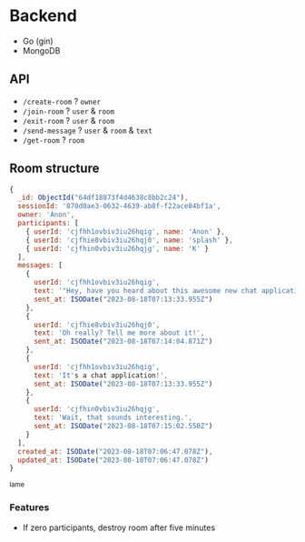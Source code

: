 # Backend

- Go (gin)
- MongoDB

## API

- `/create-room` ? `owner`
- `/join-room` ? `user` & `room`
- `/exit-room` ? `user` & `room`
- `/send-message` ? `user` & `room` & `text`
- `/get-room` ? `room`

## Room structure

```javascript
{
  _id: ObjectId("64df18873f4d4638c8bb2c24"),
  sessionId: '870d0ae3-0632-4639-ab8f-f22ace84bf1a',
  owner: 'Anon',
  participants: [
    { userId: 'cjfhh1ovbiv3iu26hqig', name: 'Anon' },
    { userId: 'cjfhie8vbiv3iu26hqj0', name: 'splash' },
    { userId: 'cjfhin0vbiv3iu26hqjg', name: 'K' }
  ],
  messages: [
    {
      userId: 'cjfhh1ovbiv3iu26hqig',
      text: '"Hey, have you heard about this awesome new chat application?"',
      sent_at: ISODate("2023-08-18T07:13:33.955Z")
    },
    {
      userId: 'cjfhie8vbiv3iu26hqj0',
      text: 'Oh really? Tell me more about it!',
      sent_at: ISODate("2023-08-18T07:14:04.871Z")
    },
    {
      userId: 'cjfhh1ovbiv3iu26hqig',
      text: 'It's a chat application!',
      sent_at: ISODate("2023-08-18T07:13:33.955Z")
    },
    {
      userId: 'cjfhin0vbiv3iu26hqjg',
      text: 'Wait, that sounds interesting.',
      sent_at: ISODate("2023-08-18T07:15:02.550Z")
    }
  ],
  created_at: ISODate("2023-08-18T07:06:47.078Z"),
  updated_at: ISODate("2023-08-18T07:06:47.078Z")
}
```
<sup>lame</sup>

### Features

- If zero participants, destroy room after five minutes
